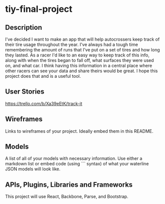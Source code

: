 # tiy-final-project

## Description

I've decided I want to make an app that will help autocrossers keep track of their tire usage throughout the year. 
I've always had a tough time remembering the amount of runs that I've put on a set of tires and how long they lasted. 
As a racer I'd like to an easy way to keep track of this info, along with when the tires began to fall off, what surfaces
they were used on, and what car. I think having this information in a central place where other racers can see your data 
and share theirs would be great. I hope this project does that and is a useful tool.

## User Stories

https://trello.com/b/Xa39eEtK/track-it

## Wireframes

Links to wireframes of your project. Ideally embed them in this README.

## Models

A list of all of your models with necessary information. Use either a markdown list or embed code (using ``` syntax) of what your waterline JSON models will look like.

## APIs, Plugins, Libraries and Frameworks

This project will use React, Backbone, Parse, and Bootstrap.